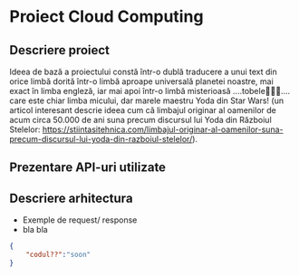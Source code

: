 # Proiect Cloud Computing


## Descriere proiect

Ideea de bază a proiectului constă într-o dublă traducere a unui text din orice limbă dorită într-o limbă aproape universală planetei noastre, mai exact în limba engleză, iar mai apoi într-o limbă misterioasă ....tobele🥁🥁🥁.... care este chiar limba micului, dar marele maestru Yoda din Star Wars! (un articol interesant descrie ideea cum că limbajul originar al oamenilor de acum circa 50.000 de ani suna precum discursul lui Yoda din Războiul Stelelor: https://stiintasitehnica.com/limbajul-originar-al-oamenilor-suna-precum-discursul-lui-yoda-din-razboiul-stelelor/).

## Prezentare API-uri utilizate 

## Descriere arhitectura

* Exemple de request/ response
* bla bla

``` json
{
    "codul??":"soon"
}
```